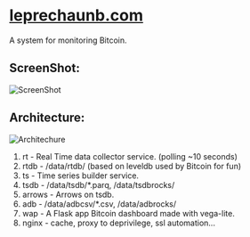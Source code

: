 # [leprechaunb.com](https://leprechaunb.com)

A system for monitoring Bitcoin.


## ScreenShot:
![ScreenShot](https://raw.github.com/JoelBondurant/leprechaunb/master/doc/img/leprechaunb.png)

## Architecture:
![Architechure](https://raw.github.com/JoelBondurant/leprechaunb/master/doc/img/arch.jpg)

1. rt - Real Time data collector service. (polling ~10 seconds)
1. rtdb - /data/rtdb/ (based on leveldb used by Bitcoin for fun)
1. ts - Time series builder service.
1. tsdb - /data/tsdb/*.parq, /data/tsdbrocks/
1. arrows - Arrows on tsdb.
1. adb - /data/adbcsv/*.csv, /data/adbrocks/
1. wap - A Flask app Bitcoin dashboard made with vega-lite.
1. nginx - cache, proxy to deprivilege, ssl automation...


